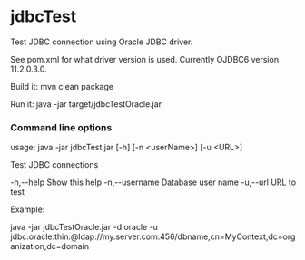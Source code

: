 # jdbcTest
Test JDBC connection using Oracle JDBC driver.

See pom.xml for what driver version is used. Currently OJDBC6 version 11.2.0.3.0.

Build it: mvn clean package

Run it: java -jar target/jdbcTestOracle.jar

### Command line options

usage: java -jar jdbcTest.jar [-h] [-n &lt;userName&gt;] [-u &lt;URL&gt;]

Test JDBC connections

 -h,--help                  Show this help
 -n,--username <userName>   Database user name
 -u,--url <URL>             URL to test

Example:

  java -jar jdbcTestOracle.jar -d oracle -u jdbc:oracle:thin:@ldap://my.server.com:456/dbname,cn=MyContext,dc=organization,dc=domain

